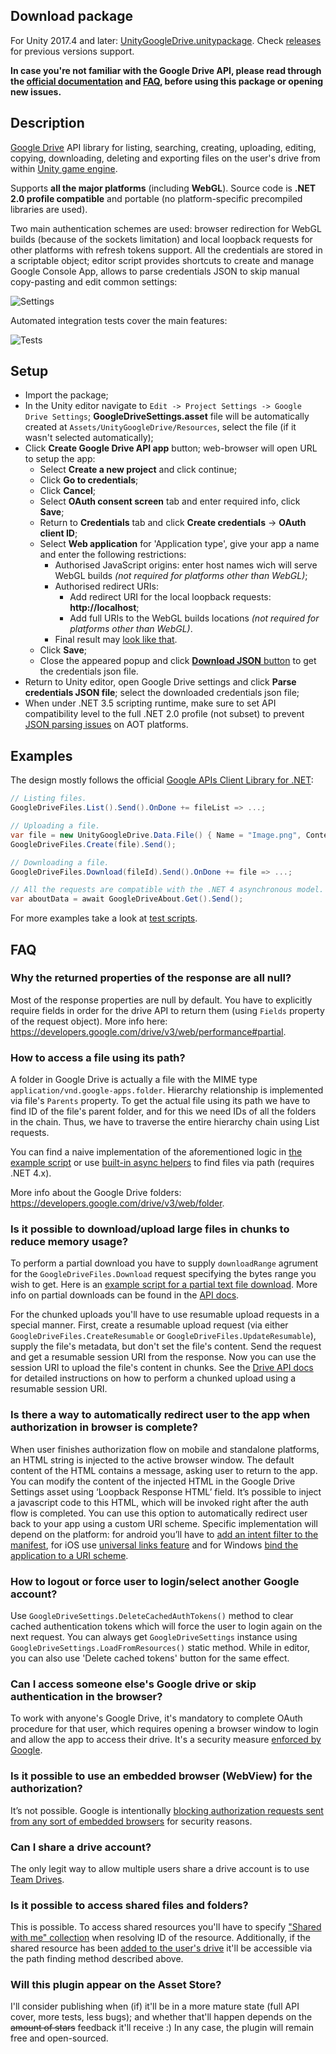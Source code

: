 ## Download package
For Unity 2017.4 and later: [UnityGoogleDrive.unitypackage](https://github.com/Elringus/UnityGoogleDrive/releases/download/v0.16-alpha/UnityGoogleDrive.unitypackage). Check [releases](https://github.com/Elringus/UnityGoogleDrive/releases) for previous versions support.

**In case you're not familiar with the Google Drive API, please read through the [official documentation](https://developers.google.com/drive/api/v3/about-sdk) and [FAQ](https://github.com/Elringus/UnityGoogleDrive#faq), before using this package or opening new issues.**

## Description
[Google Drive](https://www.google.com/drive/) API library for listing, searching, creating, uploading, editing, copying, downloading, deleting and exporting files on the user's drive from within [Unity game engine](https://unity3d.com/).

Supports **all the major platforms** (including **WebGL**). Source code is **.NET 2.0 profile compatible** and portable (no platform-specific precompiled libraries are used).

Two main authentication schemes are used: browser redirection for WebGL builds (because of the sockets limitation) and local loopback requests for other platforms with refresh tokens support. All the credentials are stored in a scriptable object; editor script provides shortcuts to create and manage Google Console App, allows to parse credentials JSON to skip manual copy-pasting and edit common settings:

![Settings](https://i.gyazo.com/50c58d42173658a504e0ea19ef522a2f.png) 

Automated integration tests cover the main features:

![Tests](https://i.gyazo.com/128acac61f5c719376b0f32f70144168.png) 

## Setup
- Import the package;
- In the Unity editor navigate to `Edit -> Project Settings -> Google Drive Settings`; **GoogleDriveSettings.asset** file will be automatically created at `Assets/UnityGoogleDrive/Resources`, select the file (if it wasn't selected automatically);
- Click **Create Google Drive API app** button; web-browser will open URL to setup the app:
  - Select **Create a new project** and click continue;
  - Click **Go to credentials**;
  - Click **Cancel**;
  - Select **OAuth consent screen** tab and enter required info, click **Save**;
  - Return to **Credentials** tab and click **Create credentials** -> **OAuth client ID**;
  - Select **Web application** for 'Application type', give your app a name and enter the following restrictions:
    - Authorised JavaScript origins: enter host names wich will serve WebGL builds *(not required for platforms other than WebGL)*;
    - Authorised redirect URIs:
      - Add redirect URI for the local loopback requests: **http://localhost**;
      - Add full URIs to the WebGL builds locations *(not required for platforms other than WebGL)*.
    - Final result may [look like that](https://i.gyazo.com/9d28c9b1e0201cb92ed6d8f3fc6dcfaf.png).
  - Click **Save**;
  - Close the appeared popup and click [**Download JSON** button](https://i.gyazo.com/d6b620221f1326aada98b02e011b9094.png) to get the credentials json file.
- Return to Unity editor, open Google Drive settings and click **Parse credentials JSON file**; select the downloaded credentials json file;
- When under .NET 3.5 scripting runtime, make sure to set API compatibility level to the full .NET 2.0 profile (not subset) to prevent [JSON parsing issues](https://github.com/Elringus/UnityGoogleDrive/issues/6) on AOT platforms.

## Examples
The design mostly follows the official [Google APIs Client Library for .NET](https://github.com/google/google-api-dotnet-client):

```csharp
// Listing files.
GoogleDriveFiles.List().Send().OnDone += fileList => ...;

// Uploading a file.
var file = new UnityGoogleDrive.Data.File() { Name = "Image.png", Content = rawImageData };
GoogleDriveFiles.Create(file).Send();

// Downloading a file.
GoogleDriveFiles.Download(fileId).Send().OnDone += file => ...;

// All the requests are compatible with the .NET 4 asynchronous model.
var aboutData = await GoogleDriveAbout.Get().Send();
```

For more examples take a look at [test scripts](https://github.com/Elringus/UnityGoogleDrive/tree/master/Assets/Scripts).

## FAQ

### Why the returned properties of the response are all null?
Most of the response properties are null by default. You have to explicitly require fields in order for the drive API to return them (using `Fields` property of the request object). More info here: https://developers.google.com/drive/v3/web/performance#partial.

### How to access a file using its path?
A folder in Google Drive is actually a file with the MIME type `application/vnd.google-apps.folder`. Hierarchy relationship is implemented via file's `Parents` property. To get the actual file using its path we have to find ID of the file's parent folder, and for this we need IDs of all the folders in the chain. Thus, we have to traverse the entire hierarchy chain using List requests. 

You can find a naive implementation of the aforementioned logic in [the example script](https://github.com/Elringus/UnityGoogleDrive/blob/master/Assets/Scripts/ExampleGetFileByPath.cs) or use [built-in async helpers](https://github.com/Elringus/UnityGoogleDrive/blob/12e06a0851691c8cb3cadc266c1caf12a6261bc3/Assets/UnityGoogleDrive/Runtime/Utilities/Helpers.cs#L43) to find files via path (requires .NET 4.x).

More info about the Google Drive folders: https://developers.google.com/drive/v3/web/folder.

### Is it possible to download/upload large files in chunks to reduce memory usage?
To perform a partial download you have to supply `downloadRange` agrument for the `GoogleDriveFiles.Download` request specifying the bytes range you wish to get. Here is an [example script for a partial text file download](https://github.com/Elringus/UnityGoogleDrive/blob/master/Assets/Scripts/TestFilesDownloadRange.cs). More info on partial downloads can be found in the [API docs](https://developers.google.com/drive/api/v3/manage-downloads#partial_download).

For the chunked uploads you'll have to use resumable upload requests in a special manner. First, create a resumable upload request (via either `GoogleDriveFiles.CreateResumable` or `GoogleDriveFiles.UpdateResumable`), supply the file's metadata, but don't set the file's content. Send the request and get a resumable session URI from the response. Now you can use the session URI to upload the file's content in chunks. See the [Drive API docs](https://developers.google.com/drive/api/v3/resumable-upload#upload-resumable) for detailed instructions on how to perform a chunked upload using a resumable session URI.

### Is there a way to automatically redirect user to the app when authorization in browser is complete? 
When user finishes authorization flow on mobile and standalone platforms, an HTML string is injected to the active browser window. The default content of the HTML contains a message, asking user to return to the app. You can modify the content of the injected HTML in the Google Drive Settings asset using ‘Loopback Response HTML’ field. It’s possible to inject a javascript code to this HTML, which will be invoked right after the auth flow is completed. You can use this option to automatically redirect user back to your app using a custom URI scheme. Specific implementation will depend on the platform: for android you’ll have to [add an intent filter to the manifest](https://stackoverflow.com/questions/2958701/launch-custom-android-application-from-android-browser), for iOS use [universal links feature](https://developer.apple.com/library/content/documentation/General/Conceptual/AppSearch/UniversalLinks.html) and for Windows [bind the application to a URI scheme](https://docs.microsoft.com/en-us/previous-versions/windows/internet-explorer/ie-developer/platform-apis/aa767914(v=vs.85)).

### How to logout or force user to login/select another Google account?
Use `GoogleDriveSettings.DeleteCachedAuthTokens()` method to clear cached authentication tokens which will force the user to login again on the next request. You can always get `GoogleDriveSettings` instance using `GoogleDriveSettings.LoadFromResources()` static method. While in editor, you can also use 'Delete cached tokens' button for the same effect.

### Can I access someone else's Google drive or skip authentication in the browser?
To work with anyone's Google Drive, it's mandatory to complete OAuth procedure for that user, which requires opening a browser window to login and allow the app to access their drive. It's a security measure [enforced by Google](https://developers.google.com/identity/protocols/OAuth2). 

### Is it possible to use an embedded browser (WebView) for the authorization?
It’s not possible. Google is intentionally [blocking authorization requests sent from any sort of embedded browsers](https://auth0.com/blog/google-blocks-oauth-requests-from-embedded-browsers/) for security reasons.

### Can I share a drive account? 
The only legit way to allow multiple users share a drive account is to use [Team Drives](https://gsuite.google.com/learning-center/products/drive/get-started-team-drive/).

### Is it possible to access shared files and folders?
This is possible. To access shared resources you'll have to specify ["Shared with me" collection](https://developers.google.com/drive/v3/web/about-organization#shared_with_me) when resolving ID of the resource. Additionally, if the shared resource has been [added to the user's drive](https://support.google.com/drive/answer/2375057?co=GENIE.Platform%3DDesktop&hl=en) it'll be accessible via the path finding method described above.

### Will this plugin appear on the Asset Store?
I'll consider publishing when (if) it'll be in a more mature state (full API cover, more tests, less bugs); and whether that'll happen depends on the ~~amount of stars~~ feedback it'll receive :) In any case, the plugin will remain free and open-sourced.
